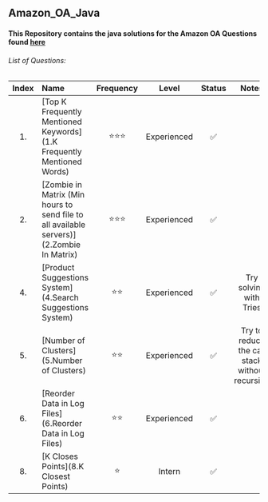 ## Amazon_OA_Java
#### This Repository contains the java solutions for the Amazon OA Questions found [here](https://leetcode.com/discuss/interview-question/344650/Amazon-Online-Assessment-Questions/?fbclid=IwAR2nBmLdVU8o1OwGKtHhjPCw3sMa5iMziZLUpjcD_0_jZARVRAVgKFlu4Hw)

###### List of Questions:

| Index| Name   |      Frequency      |  Level | Status | Notes |
|:-------------:|:----------|:-------------:|:------:|:------:|:------:|
|1.| [Top K Frequently Mentioned Keywords](1.K Frequently Mentioned Words) |  ⭐⭐⭐ | Experienced |✅ ||
|2.| [Zombie in Matrix (Min hours to send file to all available servers)](2.Zombie In Matrix) |  ⭐⭐⭐ | Experienced |✅ | |
|4.| [Product Suggestions System](4.Search Suggestions System) |  ⭐⭐ | Experienced |✅ |  Try solving with Tries |
|5.| [Number of Clusters](5.Number of Clusters) |  ⭐⭐ | Experienced |✅ |  Try to reduce the call stack without recursion |
|6.| [Reorder Data in Log Files](6.Reorder Data in Log Files) |  ⭐⭐ | Experienced |✅ |  |
|8.| [K Closes Points](8.K Closest Points) |  ⭐ | Intern |✅ |  |